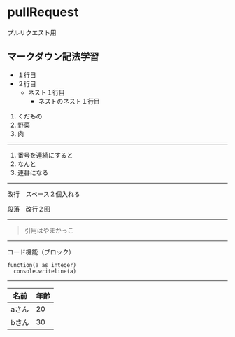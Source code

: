 # pullRequest
プルリクエスト用

## マークダウン記法学習
- １行目
- ２行目
  - ネスト１行目
    - ネストのネスト１行目

1. くだもの
2. 野菜
3. 肉
---

1. 番号を連続にすると
1. なんと
1. 連番になる

[google]:https://www.google.co.jp/

---
改行　スペース２個入れる

段落　改行２回

---
> 引用はやまかっこ

---
コード機能（ブロック）

```
function(a as integer)
  console.writeline(a)
```

---
名前|年齢
-|-
aさん|20
bさん|30
